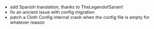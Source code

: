  - add Spanish translation, thanks to TheLegendofSaram!
 - fix an ancient issue with config migration
 - patch a Cloth Config internal crash when the config file is empty for whatever reason